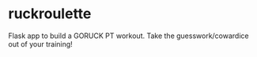 # ruckroulette
Flask app to build a GORUCK PT workout. Take the guesswork/cowardice out of your training!
